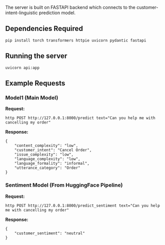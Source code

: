 The server is built on FASTAPI backend which connects to the customer-intent-linguistic prediction model.

## Dependencies Required
```
pip install torch transformers httpie uvicorn pydantic fastapi
```

## Running the server
```
uvicorn api:app
```

## Example Requests

### Model1 (Main Model)
**Request:**
```
http POST http://127.0.0.1:8000/predict text="Can you help me with cancelling my order"
```

**Response:**
```
{
    "content_complexity": "low",
    "customer_intent": "Cancel Order",
    "issue_complexity": "low",
    "language_complexity": "low",
    "language_formality": "informal",
    "utterance_category": "Order"
}
```

### Sentiment Model (From HuggingFace Pipeline)
**Request:**
```
http POST http://127.0.0.1:8000/predict_sentiment text="Can you help me with cancelling my order"
```

**Response:**
```
{
    "customer_sentiment": "neutral"
}
```
